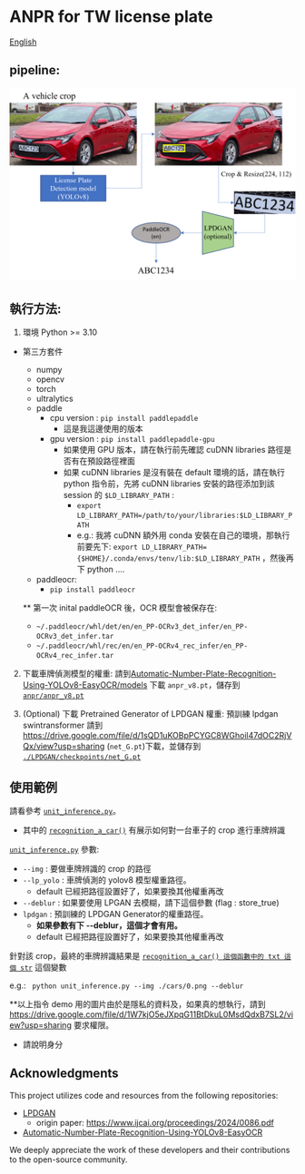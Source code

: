 # ANPR for TW license plate

[English](./readme_en.md)

## pipeline:
<img src="./docs/anplr.png">

## 執行方法:
1. 環境
Python >= 3.10
- 第三方套件
    - numpy
    - opencv 
    - torch
    - ultralytics
    - paddle 
        - cpu version : ```pip install paddlepaddle``` 
            - 這是我這邊使用的版本
        - gpu version : ```pip install paddlepaddle-gpu```
            - 如果使用 GPU 版本，請在執行前先確認  cuDNN libraries 路徑是否有在預設路徑裡面
            - 如果 cuDNN libraries 是沒有裝在 default 環境的話，請在執行 python 指令前，先將 cuDNN libraries 安裝的路徑添加到該 session 的 ```$LD_LIBRARY_PATH``` :
                - ```export LD_LIBRARY_PATH=/path/to/your/libraries:$LD_LIBRARY_PATH```
                - e.g.: 我將 cuDNN 額外用 conda 安裝在自己的環境，那執行前要先下: ```export LD_LIBRARY_PATH={$HOME}/.conda/envs/tenv/lib:$LD_LIBRARY_PATH``` ，然後再下 python ....
    - paddleocr:
        - ```pip install paddleocr```

    ** 第一次 inital paddleOCR 後，OCR 模型會被保存在:     
    - ```~/.paddleocr/whl/det/en/en_PP-OCRv3_det_infer/en_PP-OCRv3_det_infer.tar```
    - ```~/.paddleocr/whl/rec/en/en_PP-OCRv4_rec_infer/en_PP-OCRv4_rec_infer.tar```

2. 下載車牌偵測模型的權重: 請到[Automatic-Number-Plate-Recognition-Using-YOLOv8-EasyOCR/models](https://github.com/ANPR-ORG/Automatic-Number-Plate-Recognition-Using-YOLOv8-EasyOCR/tree/main/models) 下載 ```anpr_v8.pt```，儲存到 [```anpr/anpr_v8.pt```](```./anpr```)

3. (Optional) 下載 Pretrained Generator of LPDGAN 權重:
預訓練 lpdgan swintransformer 請到 https://drive.google.com/file/d/1sQD1uKOBpPCYGC8WGhoil47dOC2RjVQx/view?usp=sharing (```net_G.pt```)下載，並儲存到 [```./LPDGAN/checkpoints/net_G.pt```](./LPDGAN/checkpoints)

## 使用範例
請看參考 [```unit_inference.py```](./unit_inference.py)。

- 其中的 [```recognition_a_car()```](./unit_inference.py#L14) 有展示如何對一台車子的 crop 進行車牌辨識

[```unit_inference.py```](./unit_inference.py) 參數:
- ```--img``` : 要做車牌辨識的 crop 的路徑
- ```--lp_yolo``` : 車牌偵測的 yolov8 模型權重路徑。 
    - default 已經把路徑設置好了，如果要換其他權重再改
- ```--deblur``` : 如果要使用 LPGAN 去模糊，請下這個參數 (flag : store_true)
- ```lpdgan``` : 預訓練的 LPDGAN Generator的權重路徑。
    - **如果參數有下 --deblur，這個才會有用。**
    - default 已經把路徑設置好了，如果要換其他權重再改

針對該 crop，最終的車牌辨識結果是 [```recognition_a_car() 這個函數中的 txt 這個 str```](./unit_inference.py#L45) 這個變數

e.g.:
``` python unit_inference.py --img ./cars/0.png --deblur```

**以上指令 demo 用的圖片由於是隱私的資料及，如果真的想執行，請到 https://drive.google.com/file/d/1W7kjO5eJXpqG11BtDkuL0MsdQdxB7SL2/view?usp=sharing 要求權限。
- 請說明身分

## Acknowledgments

This project utilizes code and resources from the following repositories:

- [LPDGAN](https://github.com/haoyGONG/LPDGAN.git)
    - origin paper: https://www.ijcai.org/proceedings/2024/0086.pdf
- [Automatic-Number-Plate-Recognition-Using-YOLOv8-EasyOCR](https://github.com/ANPR-ORG/Automatic-Number-Plate-Recognition-Using-YOLOv8-EasyOCR.git)

We deeply appreciate the work of these developers and their contributions to the open-source community.